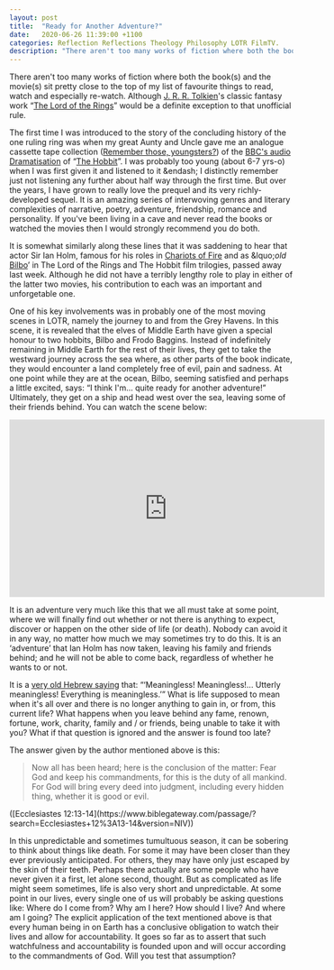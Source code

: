 ```yaml
---
layout: post
title:  "Ready for Another Adventure?"
date:   2020-06-26 11:39:00 +1100
categories: Reflection Reflections Theology Philosophy LOTR FilmTV.
description: "There aren't too many works of fiction where both the book(s) and the movie(s) sit pretty close to the top of my list of favourite things to read, watch and especially re-watch.  Although J. R. R. Tolkien's classic fantasy work..."
---
```


There aren't too many works of fiction where both the book(s) and the movie(s) sit pretty close to the top of my list of favourite things to read, watch and especially re-watch.  Although [J. R. R. Tolkien](https://www.tolkiensociety.org/author/biography/)'s classic fantasy work &ldquo;[The Lord of the Rings](https://lotr.fandom.com/wiki/The_Lord_of_the_Rings)&rdquo; would be a definite exception to that unofficial rule.

The first time I was introduced to the story of the concluding history of the one ruling ring was when my great Aunty and Uncle gave me an analogue cassette tape collection ([Remember those, youngsters?](https://en.wikipedia.org/wiki/Cassette_tape)) of the [BBC's audio Dramatisation](https://www.audible.com.au/pd/The-Hobbit-Dramatised-Audiobook/B00FEZGQ40) of &ldquo;[The Hobbit](https://lotr.fandom.com/wiki/The_Hobbit)&rdquo;.  I was probably too young (about 6-7 yrs-o) when I was first given it and listened to it  &endash; I distinctly remember just not listening any further about half way through the first time.  But over the years, I have grown to really love the prequel and its very richly-developed sequel.  It is an amazing series of interwoving genres and literary complexities of narrative, poetry, adventure, friendship, romance and personality.  If you've been living in a cave and never read the books or watched the movies then I would strongly recommend you do both.

It is somewhat similarly along these lines that it was saddening to hear that actor Sir Ian Holm, famous for his roles in [Chariots of Fire](https://www.imdb.com/title/tt0082158/) and as &lquo;<i>old</i> [Bilbo](https://lotr.fandom.com/wiki/Bilbo_Baggins)&rsquo; in The Lord of the Rings and The Hobbit film trilogies, passed away last week.  Although he did not have a terribly lengthy role to play in either of the latter two movies, his contribution to each was an important and unforgetable one.

One of his key involvements was in probably one of the most moving scenes in LOTR, namely the journey to and from the Grey Havens.  In this scene, it is revealed that the elves of Middle Earth have given a special honour to two hobbits, Bilbo and Frodo Baggins.  Instead of indefinitely remaining in Middle Earth for the rest of their lives, they get to take the westward journey across the sea where, as other parts of the book indicate, they would encounter a land completely free of evil, pain and sadness.  At one point while they are at the ocean, Bilbo, seeming satisfied and perhaps a little excited, says: &ldquo;I think I'm... quite ready for another adventure!&rdquo;  Ultimately, they get on a ship and head west over the sea, leaving some of their friends behind.  You can watch the scene below:

<iframe width="560" height="315" src="https://www.youtube.com/embed/jmab6oQmw44" frameborder="0" allow="accelerometer; autoplay; encrypted-media; gyroscope; picture-in-picture" allowfullscreen></iframe>

It is an adventure very much like this that we all must take at some point, where we will finally find out whether or not there is anything to expect, discover or happen on the other side of life (or death).  Nobody can avoid it in any way, no matter how much we may sometimes try to do this.  It is an &lsquo;adventure&rsquo; that Ian Holm has now taken, leaving his family and friends behind; and he will not be able to come back, regardless of whether he wants to or not.

It is a [very old Hebrew saying](https://www.biblegateway.com/passage/?search=Ecclesiastes+1%3A2&version=NIV) that: &ldquo;&lsquo;Meaningless! Meaningless!... Utterly meaningless! Everything is meaningless.&rsquo;&rdquo; What is life supposed to mean when it's all over and there is no longer anything to gain in, or from, this current life? What happens when you leave behind any fame, renown, fortune, work, charity, family and / or friends, being unable to take it with you? What if that question is ignored and the answer is found too late?

The answer given by the author mentioned above is this:
<blockquote>
Now all has been heard;
    here is the conclusion of the matter:
Fear God and keep his commandments,
    for this is the duty of all mankind.
For God will bring every deed into judgment,
    including every hidden thing,
    whether it is good or evil.
</blockquote>
([Ecclesiastes 12:13-14](https://www.biblegateway.com/passage/?search=Ecclesiastes+12%3A13-14&version=NIV))

In this unpredictable and sometimes tumultuous season, it can be sobering to think about things like death.  For some it may have been closer than they ever previously anticipated.  For others, they may have only just escaped by the skin of their teeth.  Perhaps there actually are some people who have never given it a first, let alone second, thought.  But as  complicated as life might seem sometimes, life is also very short and unpredictable.  At some point in our lives, every single one of us will probably be asking questions like: Where do I come from? Why am I here? How should I live? And where am I going? The explicit application of the text mentioned above is that every human being in on Earth has a conclusive obligation to watch their lives and allow for accountability.  It goes so far as to assert that such watchfulness and accountability is founded upon and will occur according to the commandments of God.  Will you test that assumption?